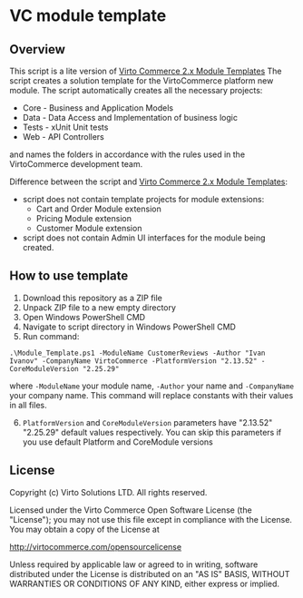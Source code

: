 # VC module template

## Overview

This script is a lite version of [Virto Commerce 2.x Module Templates](https://marketplace.visualstudio.com/items?itemName=Virto-Commerce.VirtoCommerceModuleTemplates)
The script creates a solution template for the VirtoCommerce platform new module. The script automatically creates all the necessary projects:

* Core - Business and Application Models
* Data - Data Access and Implementation of business logic
* Tests - xUnit Unit tests
* Web - API Controllers

and names the folders in accordance with the rules used in the VirtoCommerce development team.

Difference between the script and [Virto Commerce 2.x Module Templates](https://marketplace.visualstudio.com/items?itemName=Virto-Commerce.VirtoCommerceModuleTemplates):

* script does not contain template projects for module extensions:
  * Cart and Order Module extension
  * Pricing Module extension
  * Customer Module extension
* script does not contain Admin UI interfaces for the module being created.

## How to use template

1. Download this repository as a ZIP file
2. Unpack ZIP file to a new empty directory
3. Open Windows PowerShell CMD
4. Navigate to script directory in Windows PowerShell CMD
5. Run command:

```command
.\Module_Template.ps1 -ModuleName CustomerReviews -Author "Ivan Ivanov" -CompanyName VirtoCommerce -PlatformVersion "2.13.52" -CoreModuleVersion "2.25.29"
```

where `-ModuleName` your module name, `-Author` your name and `-CompanyName` your company name. This command will replace constants with their values in all files.

6. `PlatformVersion` and `CoreModuleVersion` parameters have "2.13.52" "2.25.29" default values respectively. You can skip this parameters if you use default Platform and CoreModule versions

## License

Copyright (c) Virto Solutions LTD.  All rights reserved.

Licensed under the Virto Commerce Open Software License (the "License"); you
may not use this file except in compliance with the License. You may
obtain a copy of the License at

<http://virtocommerce.com/opensourcelicense>

Unless required by applicable law or agreed to in writing, software
distributed under the License is distributed on an "AS IS" BASIS,
WITHOUT WARRANTIES OR CONDITIONS OF ANY KIND, either express or
implied.
